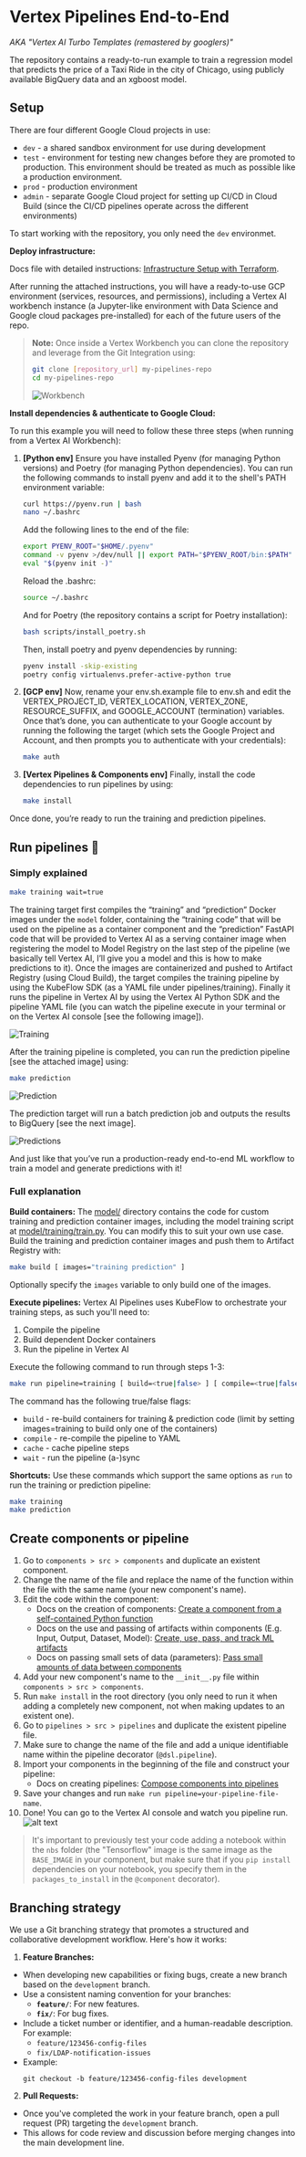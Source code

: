 <!-- 
Copyright 2023 Google LLC

Licensed under the Apache License, Version 2.0 (the "License");
you may not use this file except in compliance with the License.
You may obtain a copy of the License at

    https://www.apache.org/licenses/LICENSE-2.0

Unless required by applicable law or agreed to in writing, software
distributed under the License is distributed on an "AS IS" BASIS,
WITHOUT WARRANTIES OR CONDITIONS OF ANY KIND, either express or implied.
See the License for the specific language governing permissions and
limitations under the License.
 -->

# Vertex Pipelines End-to-End

_AKA "Vertex AI Turbo Templates (remastered by googlers)"_

The repository contains a ready-to-run example to train a regression model that predicts the price of a Taxi Ride in the city of Chicago, using publicly available BigQuery data and an xgboost model. 

## Setup

There are four different Google Cloud projects in use:

* `dev` - a shared sandbox environment for use during development
* `test` - environment for testing new changes before they are promoted to production. This environment should be treated as much as possible like a production environment.
* `prod` - production environment
* `admin` - separate Google Cloud project for setting up CI/CD in Cloud Build (since the CI/CD pipelines operate across the different environments)

To start working with the repository, you only need the `dev` environmet.

**Deploy infrastructure:**

Docs file with detailed instructions: [Infrastructure Setup with Terraform](documentation/Infrastructure.md).

After running the attached instructions, you will have a ready-to-use GCP environment (services, resources, and permissions), including a Vertex AI workbench instance (a Jupyter-like environment with Data Science and Google cloud packages pre-installed) for each of the future users of the repo.

> **Note:** Once inside a Vertex Workbench you can clone the repository and leverage from the Git Integration using:
>  
>   ```bash
>   git clone [repository_url] my-pipelines-repo
>   cd my-pipelines-repo
>   ```
>  
> ![Workbench](https://screenshot.googleplex.com/9gnufquDHAHVW9P.png)

**Install dependencies & authenticate to Google Cloud:**

To run this example you will need to follow these three steps (when running from a Vertex AI Workbench):

1. **[Python env]** Ensure you have installed Pyenv (for managing Python versions) and Poetry (for managing Python dependencies). You can run the following commands to install pyenv and add it to the shell's PATH environment variable:

    ```bash
    curl https://pyenv.run | bash
    nano ~/.bashrc
    ```
    
    Add the following lines to the end of the file: 
    
    ```bash
    export PYENV_ROOT="$HOME/.pyenv"
    command -v pyenv >/dev/null || export PATH="$PYENV_ROOT/bin:$PATH"
    eval "$(pyenv init -)"
    ```
    
    Reload the .bashrc:
    
    ```bash
    source ~/.bashrc
    ```
    
    And for Poetry (the repository contains a script for Poetry installation):
    
    ```bash
    bash scripts/install_poetry.sh
    ```
    
    Then, install poetry and pyenv dependencies by running:
    
    ```bash
    pyenv install -skip-existing
    poetry config virtualenvs.prefer-active-python true
    ```

1. **[GCP env]** Now, rename your env.sh.example file to env.sh and edit the VERTEX_PROJECT_ID, VERTEX_LOCATION, VERTEX_ZONE, RESOURCE_SUFFIX, and GOOGLE_ACCOUNT (termination) variables. Once that’s done, you can authenticate to your Google account by running the following the target (which sets the Google Project and Account, and then prompts you to authenticate with your credentials):

    ```bash
    make auth
    ```


1. **[Vertex Pipelines & Components env]** Finally, install the code dependencies to run pipelines by using:

    ```bash
    make install
    ```
    
Once done, you’re ready to run the training and prediction pipelines.

## Run pipelines 🚀
### Simply explained

```bash
make training wait=true
```
    
The training target first compiles the “training” and “prediction” Docker images under the `model` folder, containing the “training code” that will be used on the pipeline as a container component and the “prediction” FastAPI code that will be provided to Vertex AI as a serving container image when registering the model to Model Registry on the last step of the pipeline (we basically tell Vertex AI, I’ll give you a model and this is how to make predictions to it). Once the images are containerized and pushed to Artifact Registry (using Cloud Build), the target compiles the training pipeline by using the KubeFlow SDK (as a YAML file under  pipelines/training). Finally it runs the pipeline in Vertex AI by using the Vertex AI Python SDK and the pipeline YAML file (you can watch the pipeline execute in your terminal or on the Vertex AI console [see the following image]).

![Training](https://screenshot.googleplex.com/9jVGYGTNEDy63dC.png)

After the training pipeline is completed, you can run the prediction pipeline [see the attached image] using:

```bash
make prediction
```
![Prediction](https://screenshot.googleplex.com/5GtgJcGqwe6ot7C.png)

The prediction target will run a batch prediction job and outputs the results to BigQuery [see the next image]. 

![Predictions](https://screenshot.googleplex.com/7qMwESwkPte3YH3.png)

And just like that you’ve run a production-ready end-to-end ML workflow to train a model and generate predictions with it!

### Full explanation

**Build containers:** The [model/](/model/) directory contains the code for custom training and prediction container images, including the model training script at [model/training/train.py](model/training/train.py). 
You can modify this to suit your own use case.
Build the training and prediction container images and push them to Artifact Registry with:

```bash
make build [ images="training prediction" ]
```

Optionally specify the `images` variable to only build one of the images.

**Execute pipelines:** Vertex AI Pipelines uses KubeFlow to orchestrate your training steps, as such you'll need to:

1. Compile the pipeline
1. Build dependent Docker containers
1. Run the pipeline in Vertex AI

Execute the following command to run through steps 1-3:

```bash
make run pipeline=training [ build=<true|false> ] [ compile=<true|false> ] [ cache=<true|false> ] [ wait=<true|false> ] 
```

The command has the following true/false flags:

- `build` - re-build containers for training & prediction code (limit by setting images=training to build only one of the containers)
- `compile` - re-compile the pipeline to YAML
- `cache` - cache pipeline steps
- `wait` - run the pipeline (a-)sync

**Shortcuts:** Use these commands which support the same options as `run` to run the training or prediction pipeline:

```bash
make training
make prediction
```

## Create components or pipeline

1. Go to `components > src > components` and duplicate an existent component. 
2. Change the name of the file and replace the name of the function within the file with the same name (your new component's name).
3. Edit the code within the component:
    - Docs on the creation of components: [Create a component from a self-contained Python function](https://www.kubeflow.org/docs/components/pipelines/user-guides/components/lightweight-python-components/)
    - Docs on the use and passing of artifacts within components (E.g. Input, Output, Dataset, Model): [Create, use, pass, and track ML artifacts](https://www.kubeflow.org/docs/components/pipelines/user-guides/data-handling/artifacts/)
    - Docs on passing small sets of data (parameters): [Pass small amounts of data between components](https://www.kubeflow.org/docs/components/pipelines/user-guides/data-handling/parameters/)
4. Add your new component's name to the `__init__.py` file within `components > src > components`.
5. Run `make install` in the root directory (you only need to run it when adding a completely new component, not when making updates to an existent one).
6. Go to `pipelines > src > pipelines` and duplicate the existent pipeline file.
7. Make sure to change the name of the file and add a unique identifiable name within the pipeline decorator (`@dsl.pipeline`).
8. Import your components in the beginning of the file and construct your pipeline:
    - Docs on creating pipelines: [Compose components into pipelines](https://www.kubeflow.org/docs/components/pipelines/user-guides/components/compose-components-into-pipelines/)
9. Save your changes and run `make run pipeline=your-pipeline-file-name`.
10. Done! You can go to the Vertex AI console and watch you pipeline run.
    ![alt text](assets/images/pipeline.png)

> It's important to previously test your code adding a notebook within the `nbs` folder (the "Tensorflow" image is the same image as the `BASE_IMAGE` in your component, but make sure that if you `pip install` dependencies on your notebook, you specify them in the `packages_to_install` in the `@component` decorator).

## Branching strategy

We use a Git branching strategy that promotes a structured and collaborative development workflow. Here's how it works:


1. **Feature Branches:**
  - When developing new capabilities or fixing bugs, create a new branch based on the `development` branch.
  - Use a consistent naming convention for your branches:
    - **`feature/`**: For new features.
    - **`fix/`**: For bug fixes.
  - Include a ticket number or identifier, and a human-readable description. For example:
    - `feature/123456-config-files`
    - `fix/LDAP-notification-issues`
  - Example:
    ```shell
    git checkout -b feature/123456-config-files development
    ```

2. **Pull Requests:**
  - Once you've completed the work in your feature branch, open a pull request (PR) targeting the `development` branch.
  - This allows for code review and discussion before merging changes into the main development line.